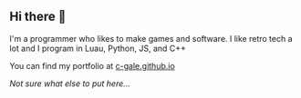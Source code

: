 ## Hi there 👋
I'm a programmer who likes to make games and software.
I like retro tech a lot and I program in Luau, Python, JS, and C++ 

You can find my portfolio at [c-gale.github.io](https://c-gale.github.io/projects)

*Not sure what else to put here...*
